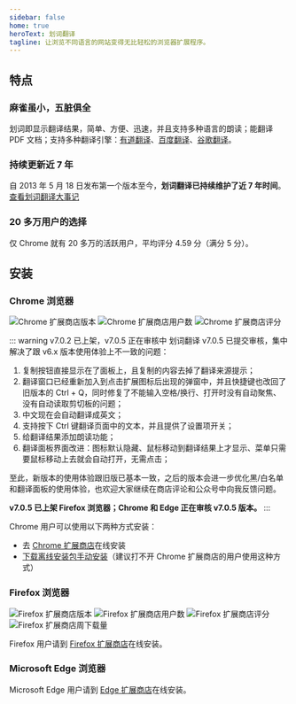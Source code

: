 ```yaml
---
sidebar: false
home: true
heroText: 划词翻译
tagline: 让浏览不同语言的网站变得无比轻松的浏览器扩展程序。
---
```


## 特点

### 麻雀虽小，五脏俱全

划词即显示翻译结果，简单、方便、迅速，并且支持多种语言的朗读；能翻译 PDF 文档；支持多种翻译引擎：[有道翻译](http://fanyi.youdao.com/)、[百度翻译](http://fanyi.baidu.com/)、[谷歌翻译](https://translate.google.cn/)。

### 持续更新近 7 年

自 2013 年 5 月 18 日发布第一个版本至今，**划词翻译已持续维护了近 7 年时间**。[查看划词翻译大事记](./histroy.html)

### 20 多万用户的选择

仅 Chrome 就有 20 多万的活跃用户，平均评分 4.59 分（满分 5 分）。

## 安装

### Chrome 浏览器 

![Chrome 扩展商店版本](https://img.shields.io/chrome-web-store/v/ikhdkkncnoglghljlkmcimlnlhkeamad.svg?style=flat-square&label=版本)
![Chrome 扩展商店用户数](https://img.shields.io/chrome-web-store/d/ikhdkkncnoglghljlkmcimlnlhkeamad.svg?style=flat-square&label=用户数)
![Chrome 扩展商店评分](https://img.shields.io/chrome-web-store/rating/ikhdkkncnoglghljlkmcimlnlhkeamad.svg?style=flat-square&label=评分)

::: warning v7.0.2 已上架，v7.0.5 正在审核中
划词翻译 v7.0.5 已提交审核，集中解决了跟 v6.x 版本使用体验上不一致的问题：

1. 复制按钮直接显示在了面板上，且复制的内容去掉了翻译来源提示；
2. 翻译窗口已经重新加入到点击扩展图标后出现的弹窗中，并且快捷键也改回了旧版本的 Ctrl + Q，同时修复了不能输入空格/换行、打开时没有自动聚焦、没有自动读取剪切板的问题；
3. 中文现在会自动翻译成英文；
4. 支持按下 Ctrl 键翻译页面中的文本，并且提供了设置项开关；
5. 给翻译结果添加朗读功能；
6. 翻译面板界面改进：图标默认隐藏、鼠标移动到翻译结果上才显示、菜单只需要鼠标移动上去就会自动打开，无需点击；

至此，新版本的使用体验跟旧版已基本一致，之后的版本会进一步优化黑/白名单和翻译面板的使用体验，也欢迎大家继续在商店评论和公众号中向我反馈问题。

**v7.0.5 已上架 Firefox 浏览器；Chrome 和 Edge 正在审核 v7.0.5 版本。**
:::

Chrome 用户可以使用以下两种方式安装：

- 去 [Chrome 扩展商店](https://chrome.google.com/webstore/detail/ikhdkkncnoglghljlkmcimlnlhkeamad)在线安装
- [下载离线安装包手动安装](./install.html)（建议打不开 Chrome 扩展商店的用户使用这种方式）

### Firefox 浏览器

![Firefox 扩展商店版本](https://img.shields.io/amo/v/hcfy?style=flat-square&label=版本)
![Firefox 扩展商店用户数](https://img.shields.io/amo/users/hcfy?style=flat-square&label=用户数)
![Firefox 扩展商店评分](https://img.shields.io/amo/rating/hcfy?style=flat-square&label=评分)
![Firefox 扩展商店周下载量](https://img.shields.io/amo/dw/hcfy?style=flat-square&label=周下载量)

Firefox 用户请到 [Firefox 扩展商店](https://addons.mozilla.org/zh-CN/firefox/addon/hcfy/)在线安装。

### Microsoft Edge 浏览器

Microsoft Edge 用户请到 [Edge 扩展商店](https://microsoftedge.microsoft.com/addons/detail/oikmahiipjniocckomdccmplodldodja)在线安装。

<global-footer />
